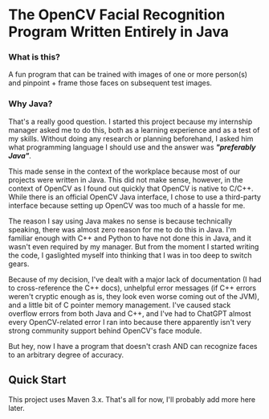 # The OpenCV Facial Recognition Program Written Entirely in Java
### What is this?
A fun program that can be trained with images of one or more person(s) and pinpoint + frame those faces on subsequent test images.

### Why Java?
That's a really good question. I started this project because my internship manager asked me to do this, both as a learning experience and as a test of my skills. Without doing any research or planning beforehand, I asked him what programming language I should use and the answer was ***"preferably Java"***.

This made sense in the context of the workplace because most of our projects were written in Java. This did not make sense, however, in the context of OpenCV as I found out quickly that OpenCV is native to C/C++. While there is an official OpenCV Java interface, I chose to use a third-party interface because setting up OpenCV was too much of a hassle for me.

The reason I say using Java makes no sense is because technically speaking, there was almost zero reason for me to do this in Java. I'm familiar enough with C++ and Python to have not done this in Java, and it wasn't even required by my manager. But from the moment I started writing the code, I gaslighted myself into thinking that I was in too deep to switch gears.

Because of my decision, I've dealt with a major lack of documentation (I had to cross-reference the C++ docs), unhelpful error messages (if C++ errors weren't cryptic enough as is, they look even worse coming out of the JVM), and a little bit of C pointer memory management. I've caused stack overflow errors from both Java and C++, and I've had to ChatGPT almost every OpenCV-related error I ran into because there apparently isn't very strong community support behind OpenCV's face module.

But hey, now I have a program that doesn't crash AND can recognize faces to an arbitrary degree of accuracy.

## Quick Start
This project uses Maven 3.x. That's all for now, I'll probably add more here later.
